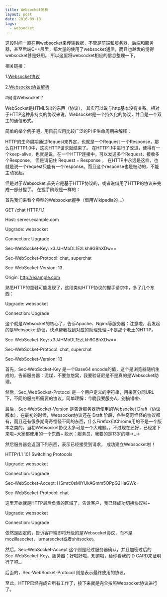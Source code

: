 ```yaml
---
title: Websocket简析
layout: post
date: 2016-09-10
tags:
  - websocket
---
```




这段时间一直在用websocket来传输数据，不管是前端和服务器，后端和服务器，甚至后端C++层里，都大量的使用了websocket通信，而且也越发的觉得websocket甚是好用。
所以这里将websocket相应的信息整理一下。



相关链接：



1.[Websocket协议](http://blog.csdn.net/mary736265635/article/details/47757237)


2.[Websocket协议解析](http://www.king-liu.net/?p=772)

#何谓Websocket？


WebSocket是HTML5出的东西（协议），  其实可以说与http基本没有关系。相对于HTTP这种非持久的协议来说，Websocket是一个持久化的协议，并且是一个双工的通信形式。


简单的举个例子吧，用目前应用比较广泛的PHP生命周期来解释：


HTTP的生命周期通过Request来界定，也就是一个Request 一个Response，那么在HTTP1.0中，这次HTTP请求就结束了。
在HTTP1.1中进行了改进，使得有一个keep-alive，也就是说，在一个HTTP连接中，可以发送多个Request，接收多个Response。
但是请记住 Request = Response ， 在HTTP中永远是这样，也就是说一个request只能有一个response。而且这个response也是被动的，不能主动发起。


但是对于Websocket,首先它是基于HTTP协议的，或者说借用了HTTP的协议来完成一部分握手。
在握手阶段是一样的：


首先我们来看个典型的Websocket握手（借用Wikipedia的。。）


GET /chat HTTP/1.1


Host: server.example.com


Upgrade: websocket


Connection: Upgrade


Sec-WebSocket-Key: x3JJHMbDL1EzLkh9GBhXDw==


Sec-WebSocket-Protocol: chat, superchat


Sec-WebSocket-Version: 13


Origin: http://example.com


熟悉HTTP的童鞋可能发现了，这段类似HTTP协议的握手请求中，多了几个东西：


Upgrade: websocket


Connection: Upgrade


这个就是Websocket的核心了，告诉Apache、Nginx等服务器：注意啦，我发起的是Websocket协议，快点帮我找到对应的助理处理~不是那个老土的HTTP。


Sec-WebSocket-Key: x3JJHMbDL1EzLkh9GBhXDw==


Sec-WebSocket-Protocol: chat, superchat


Sec-WebSocket-Version: 13


首先，Sec-WebSocket-Key 是一个Base64 encode的值，这个是浏览器随机生成的，告诉服务器：泥煤，不要忽悠窝，我要验证尼是不是真的是Websocket助理。


然后，Sec_WebSocket-Protocol 是一个用户定义的字符串，用来区分同URL下，不同的服务所需要的协议。简单理解：今晚我要服务A，别搞错啦~


最后，Sec-WebSocket-Version 是告诉服务器所使用的Websocket Draft（协议版本），在最初的时候，Websocket协议还在 Draft 阶段，各种奇奇怪怪的协议都有，而且还有很多期奇奇怪怪不同的东西，什么Firefox和Chrome用的不是一个版本之类的，当初Websocket协议太多可是一个大难题。。不过现在还好，已经定下来啦~大家都使用的一个东西~ 脱水：服务员，我要的是13岁的噢→_→

然后服务器会返回下列东西，表示已经接受到请求， 成功建立Websocket啦！


HTTP/1.1 101 Switching Protocols


Upgrade: websocket


Connection: Upgrade


Sec-WebSocket-Accept: HSmrc0sMlYUkAGmm5OPpG2HaGWk=


Sec-WebSocket-Protocol: chat


这里开始就是HTTP最后负责的区域了，告诉客户，我已经成功切换协议啦~


Upgrade: websocket


Connection: Upgrade


依然是固定的，告诉客户端即将升级的是Websocket协议，而不是mozillasocket，lurnarsocket或者shitsocket。


然后，Sec-WebSocket-Accept 这个则是经过服务器确认，并且加密过后的 Sec-WebSocket-Key。服务器：好啦好啦，知道啦，给你看我的ID CARD来证明行了吧。。


后面的，Sec-WebSocket-Protocol 则是表示最终使用的协议。


至此，HTTP已经完成它所有工作了，接下来就是完全按照Websocket协议进行了。
